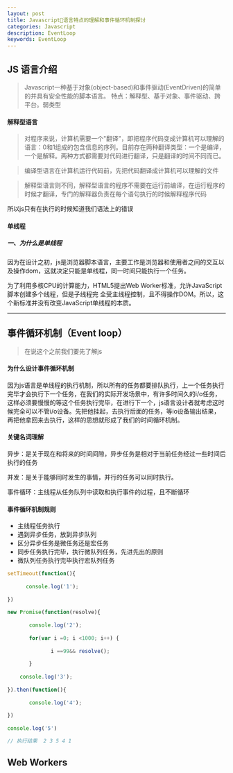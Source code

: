 ```yaml
---
layout: post
title: Javascript语言特点的理解和事件循环机制探讨
categories: Javascript
description: EventLoop
keywords: EventLoop
---
```


## JS 语言介绍
> Javascript一种基于对象(object-based)和事件驱动(EventDriven)的简单的并具有安全性能的脚本语言。
特点：解释型、基于对象、事件驱动、跨平台。弱类型

#### 解释型语言

> 对程序来说，计算机需要一个"翻译"，即把程序代码变成计算机可以理解的语言：0和1组成的包含信息的序列。目前存在两种翻译类型：一个是编译，一个是解释。两种方式都需要对代码进行翻译，只是翻译的时间不同而已。

> 编译型语言在计算机运行代码前，先把代码翻译成计算机可以理解的文件

> 解释型语言则不同，解释型语言的程序不需要在运行前编译，在运行程序的时候才翻译，专门的解释器负责在每个语句执行的时候解释程序代码

所以js只有在执行的时候知道我们语法上的错误

#### 单线程
##### 一、为什么是单线程
因为在设计之初，js是浏览器脚本语言，主要工作是浏览器和使用者之间的交互以及操作dom，这就决定只能是单线程，同一时间只能执行一个任务。

为了利用多核CPU的计算能力，HTML5提出Web Worker标准，允许JavaScript脚本创建多个线程，但是子线程完 
全受主线程控制，且不得操作DOM。所以，这个新标准并没有改变JavaScript单线程的本质。

---


## 事件循环机制（Event loop）
> 在说这个之前我们要先了解js

#### 为什么设计事件循环机制

因为js语言是单线程的执行机制，所以所有的任务都要排队执行，上一个任务执行完毕才会执行下一个任务，在我们的实际开发场景中，有许多时间久的i/o任务，这样必须要慢慢的等这个任务执行完毕，在进行下一个，js语言设计者就考虑这时候完全可以不管i/o设备。先把他挂起，去执行后面的任务，等io设备输出结果，再把他拿回来去执行，这样的思想就形成了我们的时间循环机制。

#### 关键名词理解

异步：是关于现在和将来的时间间隙，异步任务是相对于当前任务经过一些时间后执行的任务

并发：是关于能够同时发生的事情，并行的任务可以同时执行。

事件循环：主线程从任务队列中读取和执行事件的过程，且不断循环

#### 事件循环机制规则

- 主线程任务执行
- 遇到异步任务，放到异步队列
- 区分异步任务是微任务还是宏任务
- 同步任务执行完毕，执行微队列任务，先进先出的原则
- 微队列任务执行完毕执行宏队列任务

```javascript
setTimeout(function(){
 
      console.log('1');
 
})
 
new Promise(function(resolve){
 
       console.log('2');
 
       for(var i =0; i <1000; i++) {
 
              i ==99&& resolve();
 
       }
 
    console.log('3');
 
}).then(function(){
 
       console.log('4');
 
})
 
console.log('5')

// 执行结果  2 3 5 4 1

```


## Web Workers



